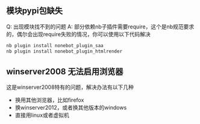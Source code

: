 <!-- markdownlint-disable MD026 MD031 MD033 MD036 MD041 MD046 -->

## 模块pypi包缺失

Q: 出现模块找不到的问题
A: 部分依赖nb子插件需要require，这个是nb规范要求的，偶尔会出现require失败的情况，你可以使用以下代码解决

```sh
nb plugin install nonebot_plugin_saa
nb plugin install nonebot_plugin_htmlrender
```

## winserver2008 无法启用浏览器

这是winserver2008特有的问题，解决办法有以下几种
 - 换用其他浏览器，比如firefox
 - 换winserver2012，或者换其他版本的windows
 - 直接用linux或者虚拟机
